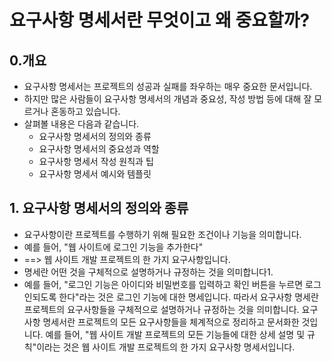 
# 요구사항 명세서란 무엇이고 왜 중요할까?

 ## 0.개요
- 요구사항 명세서는 프로젝트의 성공과 실패를 좌우하는 매우 중요한 문서입니다.
- 하지만 많은 사람들이 요구사항 명세서의 개념과 중요성, 작성 방법 등에 대해 잘 모르거나 혼동하고 있습니다.
- 살펴볼 내용은 다음과 같습니다.
  - 요구사항 명세서의 정의와 종류
  - 요구사항 명세서의 중요성과 역할
  - 요구사항 명세서 작성 원칙과 팁
  - 요구사항 명세서 예시와 템플릿

## 1. 요구사항 명세서의 정의와 종류
- 요구사항이란 프로젝트를 수행하기 위해 필요한 조건이나 기능을 의미합니다.
 - 예를 들어, "웹 사이트에 로그인 기능을 추가한다"
 - ==> 웹 사이트 개발 프로젝트의 한 가지 요구사항입니다.
- 명세란 어떤 것을 구체적으로 설명하거나 규정하는 것을 의미합니다1.
- 예를 들어, "로그인 기능은 아이디와 비밀번호를 입력하고 확인 버튼을 누르면 로그인되도록 한다"라는 것은 로그인 기능에 대한 명세입니다.
따라서 요구사항 명세란 프로젝트의 요구사항들을 구체적으로 설명하거나 규정하는 것을 의미합니다.
요구사항 명세서란 프로젝트의 모든 요구사항들을 체계적으로 정리하고 문서화한 것입니다.
예를 들어, "웹 사이트 개발 프로젝트의 모든 기능들에 대한 상세 설명 및 규칙"이라는 것은 웹 사이트 개발 프로젝트의 한 가지 요구사항 명세서입니다.
